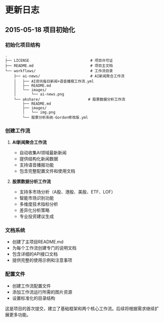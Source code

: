 # 更新日志

## 2015-05-18 项目初始化

### 初始化项目结构
```
.
├── LICENSE                            # 项目许可证
├── README.md                          # 项目主文档
└── workflows/                         # 工作流目录
    ├── ai-news/                       # AI新闻聚合工作流
    │   ├── AI资讯每日新闻+语音播报工作流.yml
    │   ├── README.md
    │   └── images/
    │       └── ai-news.png
    └── akshare/                      # 股票数据分析工作流
        ├── README.md
        ├── images/
        │   └── img.png
        └── 股票分析系统-Gordon修改版.yml
```

### 创建工作流

1. **AI新闻聚合工作流**
   - 自动收集AI领域最新新闻
   - 提供结构化新闻数据
   - 支持语音播报功能
   - 包含完整配置文件和使用文档

2. **股票数据分析工作流**
   - 支持多市场分析（A股、港股、美股、ETF、LOF）
   - 智能市场识别功能
   - 多维度技术指标分析
   - 差异化分析策略
   - 专业投资建议生成

### 文档系统
- 创建了主项目README.md
- 为每个工作流创建专门的说明文档
- 包含详细的API接口文档
- 提供完整的使用示例和注意事项

### 配置文件
- 创建工作流配置文件
- 添加工作流运行所需的图片资源
- 设置标准化的目录结构

这是项目的首次提交，建立了基础框架和两个核心工作流。后续将根据需求继续扩展更多功能。
